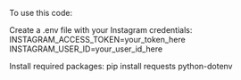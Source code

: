 To use this code:

Create a .env file with your Instagram credentials:
INSTAGRAM_ACCESS_TOKEN=your_token_here
INSTAGRAM_USER_ID=your_user_id_here

Install required packages:
pip install requests python-dotenv